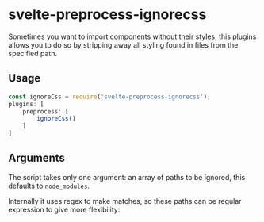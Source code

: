 # svelte-preprocess-ignorecss

Sometimes you want to import components without their styles, this plugins allows you to do so by stripping away all styling found in files from the specified path.

## Usage

```javascript
const ignoreCss = require('svelte-preprocess-ignorecss');
plugins: [
    preprocess: [
        ignoreCss()
    ]
]
```

## Arguments

The script takes only one argument: an array of paths to be ignored, this defaults to `node_modules`.

Internally it uses regex to make matches, so these paths can be regular expression to give more flexibility:
